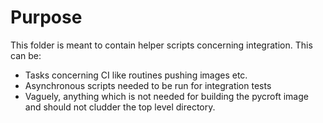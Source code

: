 # Purpose

This folder is meant to contain helper scripts concerning
integration. This can be:

- Tasks concerning CI like routines pushing images etc.
- Asynchronous scripts needed to be run for integration tests
- Vaguely, anything which is not needed for building the pycroft
  image and should not cludder the top level directory.
